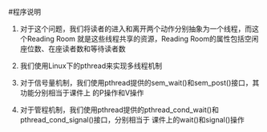 #程序说明

1. 对于这个问题，我们将读者的进入和离开两个动作分别抽象为一个线程，而这个Reading Room
就是这些线程共享的资源，Reading Room的属性包括空闲座位数、在座读者数和等待读者数

2. 我们使用Linux下的pthread来实现多线程机制

3. 对于信号量机制，我们使用pthread提供的sem_wait()和sem_post()接口，其功能分别相当于课件上
的P操作和V操作

4. 对于管程机制，我们使用pthread提供的pthread_cond_wait()和pthread_cond_signal()接口，分别相当于
课件上的wait()和signal()操作
